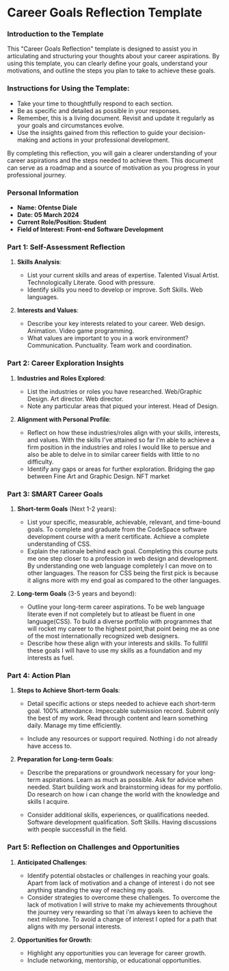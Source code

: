 
# Career Goals Reflection Template

### Introduction to the Template

This "Career Goals Reflection" template is designed to assist you in articulating and structuring your thoughts about your career aspirations. By using this template, you can clearly define your goals, understand your motivations, and outline the steps you plan to take to achieve these goals.

### Instructions for Using the Template:

- Take your time to thoughtfully respond to each section.
- Be as specific and detailed as possible in your responses.
- Remember, this is a living document. Revisit and update it regularly as your goals and circumstances evolve.
- Use the insights gained from this reflection to guide your decision-making and actions in your professional development.

By completing this reflection, you will gain a clearer understanding of your career aspirations and the steps needed to achieve them. This document can serve as a roadmap and a source of motivation as you progress in your professional journey.

### Personal Information

- **Name: Ofentse Diale**
- **Date: 05 March 2024**
- **Current Role/Position: Student**
- **Field of Interest: Front-end Software Development**

### Part 1: Self-Assessment Reflection

1. **Skills Analysis**:
    
    - List your current skills and areas of expertise.
    Talented Visual Artist.
    Technologically Literate.
    Good with pressure.
    - Identify skills you need to develop or improve.
    Soft Skills.
    Web languages.

2. **Interests and Values**:
    
    - Describe your key interests related to your career.
    Web design.
    Animation.
    Video game programming.
    - What values are important to you in a work environment?
    Communication. 
    Punctuality.
    Team work and coordination.

### Part 2: Career Exploration Insights

1. **Industries and Roles Explored**:
    
    - List the industries or roles you have researched.
    Web/Graphic Design. 
    Art director. 
    Web director.
    - Note any particular areas that piqued your interest.
    Head of Design.

2. **Alignment with Personal Profile**:
    
    - Reflect on how these industries/roles align with your skills, interests, and values.
    With the skills I've attained so far I'm able to achieve a firm position in the industries and roles I would like to persue and also be able to delve in to similar career fields with little to no difficulty.
    - Identify any gaps or areas for further exploration.
    Bridging the gap between Fine Art and Graphic Design.
    NFT market

### Part 3: SMART Career Goals

1. **Short-term Goals** (Next 1-2 years):
    
    - List your specific, measurable, achievable, relevant, and time-bound goals.
    To complete and graduate from the CodeSpace software development course with a merit certificate.
    Achieve a complete understanding of CSS.
    - Explain the rationale behind each goal.
    Completing this course puts me one step closer to a profession in web design and development.
    By understanding one web language completely I can move on to other languages. The reason for CSS being the first pick is because it aligns more with my end goal as compared to the other languages.

2. **Long-term Goals** (3-5 years and beyond):
    
    - Outline your long-term career aspirations.
    To be web language literate even if not completely but to atleast be fluent in one language(CSS).
    To build a diverse portfolio with programmes that will rocket my career to the highest point,that point being me as one of the most internationally recognized web designers.
    - Describe how these align with your interests and skills.
    To fulllfil these goals I will have to use my skills as a foundation and my interests as fuel. 

### Part 4: Action Plan

1. **Steps to Achieve Short-term Goals**:
    
    - Detail specific actions or steps needed to achieve each short-term goal.
    100% attendance.
    Impeccable submission record.
    Submit only the best of my work.
    Read through content and learn something daily.
    Manage my time efficiently.

    - Include any resources or support required.
    Nothing i do not already have access to.

2. **Preparation for Long-term Goals**:
    
    - Describe the preparations or groundwork necessary for your long-term aspirations.
    Learn as much as possible.
    Ask for advice when needed.
    Start building work and brainstorming ideas for my portfolio.
    Do research on how i can change the world with the knowledge and skills I acquire.
    
    - Consider additional skills, experiences, or qualifications needed.
    Software development qualification.
    Soft Skills.
    Having discussions with people successfull in the field.
    
### Part 5: Reflection on Challenges and Opportunities

1. **Anticipated Challenges**:
    
    - Identify potential obstacles or challenges in reaching your goals.
    Apart from lack of motivation and a change of interest i do not see anything standing the way of reaching my goals.
    - Consider strategies to overcome these challenges.
    To overcome the lack of motivation I will strive to make my achievements throughout the journey very rewarding so that i'm always keen to achieve the next milestone.
    To avoid a change of interest I opted for a path that aligns with my personal interests.
    
2. **Opportunities for Growth**:
    
    - Highlight any opportunities you can leverage for career growth.
    - Include networking, mentorship, or educational opportunities.



